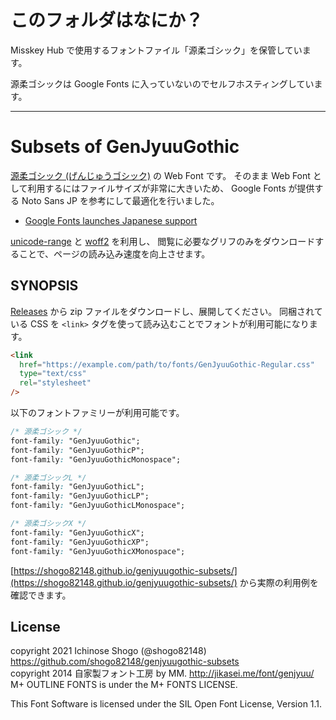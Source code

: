 # このフォルダはなにか？

Misskey Hub で使用するフォントファイル「源柔ゴシック」を保管しています。

源柔ゴシックは Google Fonts に入っていないのでセルフホスティングしています。

---

# Subsets of GenJyuuGothic

[源柔ゴシック (げんじゅうゴシック)](http://jikasei.me/font/genjyuu/) の Web Font です。
そのまま Web Font として利用するにはファイルサイズが非常に大きいため、
Google Fonts が提供する Noto Sans JP を参考にして最適化を行いました。

- [Google Fonts launches Japanese support](https://developers.googleblog.com/2018/09/google-fonts-launches-japanese-support.html)

[unicode-range](https://caniuse.com/#feat=font-unicode-range) と [woff2](https://caniuse.com/#feat=woff2) を利用し、
閲覧に必要なグリフのみをダウンロードすることで、ページの読み込み速度を向上させます。

## SYNOPSIS

[Releases](https://github.com/shogo82148/genjyuugothic-subsets/releases) から zip ファイルをダウンロードし、展開してください。
同梱されている CSS を `<link>` タグを使って読み込むことでフォントが利用可能になります。

```html
<link
  href="https://example.com/path/to/fonts/GenJyuuGothic-Regular.css"
  type="text/css"
  rel="stylesheet"
/>
```

以下のフォントファミリーが利用可能です。

```css
/* 源柔ゴシック */
font-family: "GenJyuuGothic";
font-family: "GenJyuuGothicP";
font-family: "GenJyuuGothicMonospace";

/* 源柔ゴシックL */
font-family: "GenJyuuGothicL";
font-family: "GenJyuuGothicLP";
font-family: "GenJyuuGothicLMonospace";

/* 源柔ゴシックX */
font-family: "GenJyuuGothicX";
font-family: "GenJyuuGothicXP";
font-family: "GenJyuuGothicXMonospace";
```

[https://shogo82148.github.io/genjyuugothic-subsets/](https://shogo82148.github.io/genjyuugothic-subsets/) から実際の利用例を確認できます。

## License

copyright 2021 Ichinose Shogo (@shogo82148) https://github.com/shogo82148/genjyuugothic-subsets  
copyright 2014 自家製フォント工房 by MM. http://jikasei.me/font/genjyuu/  
M+ OUTLINE FONTS is under the M+ FONTS LICENSE.

This Font Software is licensed under the SIL Open Font License, Version 1.1.